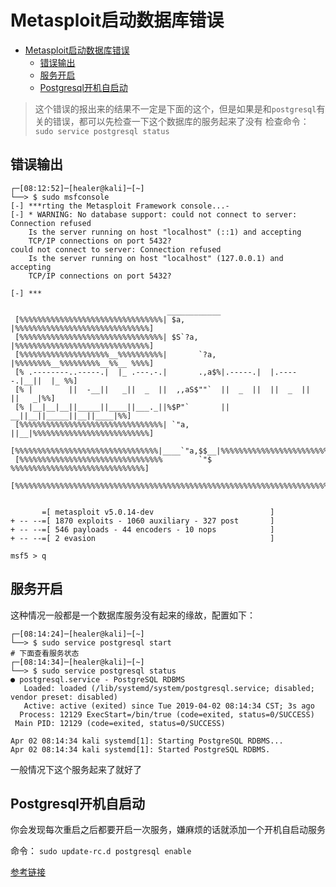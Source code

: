 # Metasploit启动数据库错误

<!-- TOC -->

- [Metasploit启动数据库错误](#metasploit%E5%90%AF%E5%8A%A8%E6%95%B0%E6%8D%AE%E5%BA%93%E9%94%99%E8%AF%AF)
    - [错误输出](#%E9%94%99%E8%AF%AF%E8%BE%93%E5%87%BA)
    - [服务开启](#%E6%9C%8D%E5%8A%A1%E5%BC%80%E5%90%AF)
    - [Postgresql开机自启动](#postgresql%E5%BC%80%E6%9C%BA%E8%87%AA%E5%90%AF%E5%8A%A8)

<!-- /TOC -->


> 这个错误的报出来的结果不一定是下面的这个，但是如果是和`postgresql`有关的错误，都可以先检查一下这个数据库的服务起来了没有
> 检查命令： `sudo service postgresql status`



## 错误输出
```shell
┌─[08:12:52]─[healer@kali]─[~]
└──> $ sudo msfconsole
[-] ***rting the Metasploit Framework console...-
[-] * WARNING: No database support: could not connect to server: Connection refused
	Is the server running on host "localhost" (::1) and accepting
	TCP/IP connections on port 5432?
could not connect to server: Connection refused
	Is the server running on host "localhost" (127.0.0.1) and accepting
	TCP/IP connections on port 5432?

[-] ***

                                   ____________
 [%%%%%%%%%%%%%%%%%%%%%%%%%%%%%%%%| $a,        |%%%%%%%%%%%%%%%%%%%%%%%%%%%%%%]
 [%%%%%%%%%%%%%%%%%%%%%%%%%%%%%%%%| $S`?a,     |%%%%%%%%%%%%%%%%%%%%%%%%%%%%%%]
 [%%%%%%%%%%%%%%%%%%%%__%%%%%%%%%%|       `?a, |%%%%%%%%__%%%%%%%%%__%%__ %%%%]
 [% .--------..-----.|  |_ .---.-.|       .,a$%|.-----.|  |.-----.|__||  |_ %%]
 [% |        ||  -__||   _||  _  ||  ,,aS$""`  ||  _  ||  ||  _  ||  ||   _|%%]
 [% |__|__|__||_____||____||___._||%$P"`       ||   __||__||_____||__||____|%%]
 [%%%%%%%%%%%%%%%%%%%%%%%%%%%%%%%%| `"a,       ||__|%%%%%%%%%%%%%%%%%%%%%%%%%%]
 [%%%%%%%%%%%%%%%%%%%%%%%%%%%%%%%%|____`"a,$$__|%%%%%%%%%%%%%%%%%%%%%%%%%%%%%%]
 [%%%%%%%%%%%%%%%%%%%%%%%%%%%%%%%%        `"$   %%%%%%%%%%%%%%%%%%%%%%%%%%%%%%]
 [%%%%%%%%%%%%%%%%%%%%%%%%%%%%%%%%%%%%%%%%%%%%%%%%%%%%%%%%%%%%%%%%%%%%%%%%%%%%]


       =[ metasploit v5.0.14-dev                          ]
+ -- --=[ 1870 exploits - 1060 auxiliary - 327 post       ]
+ -- --=[ 546 payloads - 44 encoders - 10 nops            ]
+ -- --=[ 2 evasion                                       ]

msf5 > q

```

## 服务开启

这种情况一般都是一个数据库服务没有起来的缘故，配置如下：

```shell
┌─[08:14:24]─[healer@kali]─[~]
└──> $ sudo service postgresql start
# 下面查看服务状态
┌─[08:14:34]─[healer@kali]─[~]
└──> $ sudo service postgresql status
● postgresql.service - PostgreSQL RDBMS
   Loaded: loaded (/lib/systemd/system/postgresql.service; disabled; vendor preset: disabled)
   Active: active (exited) since Tue 2019-04-02 08:14:34 CST; 3s ago
  Process: 12129 ExecStart=/bin/true (code=exited, status=0/SUCCESS)
 Main PID: 12129 (code=exited, status=0/SUCCESS)

Apr 02 08:14:34 kali systemd[1]: Starting PostgreSQL RDBMS...
Apr 02 08:14:34 kali systemd[1]: Started PostgreSQL RDBMS.

```

一般情况下这个服务起来了就好了

## Postgresql开机自启动

你会发现每次重启之后都要开启一次服务，嫌麻烦的话就添加一个开机自启动服务

命令： `sudo update-rc.d postgresql enable`

[参考链接](http://www.92ez.com/?action=show&id=14)
